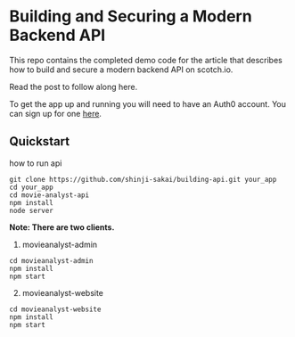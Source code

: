 # Building and Securing a Modern Backend API

This repo contains the completed demo code for the article that describes how to build and secure a modern backend API on scotch.io.

Read the post to follow along here.

To get the app up and running you will need to have an Auth0 account. You can sign up for one [here](https://auth0.com/signup?utm_source=scotch.io&utm_medium=sp&utm_campaign=api_authorization).

## Quickstart
how to run api
```
git clone https://github.com/shinji-sakai/building-api.git your_app
cd your_app
cd movie-analyst-api
npm install
node server
```

**Note: There are two clients.**
1. movieanalyst-admin
```
cd movieanalyst-admin
npm install
npm start
```
2. movieanalyst-website
```
cd movieanalyst-website
npm install
npm start
```



